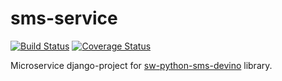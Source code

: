 # sms-service
[![Build Status](https://travis-ci.org/telminov/sms-service.svg?branch=master)](https://travis-ci.org/telminov/sms-service)
[![Coverage Status](https://coveralls.io/repos/github/telminov/sms-service/badge.svg?branch=master)](https://coveralls.io/github/telminov/sms-service?branch=master)

Microservice django-project for [sw-python-sms-devino](https://github.com/telminov/sw-python-sms-devino) library.
